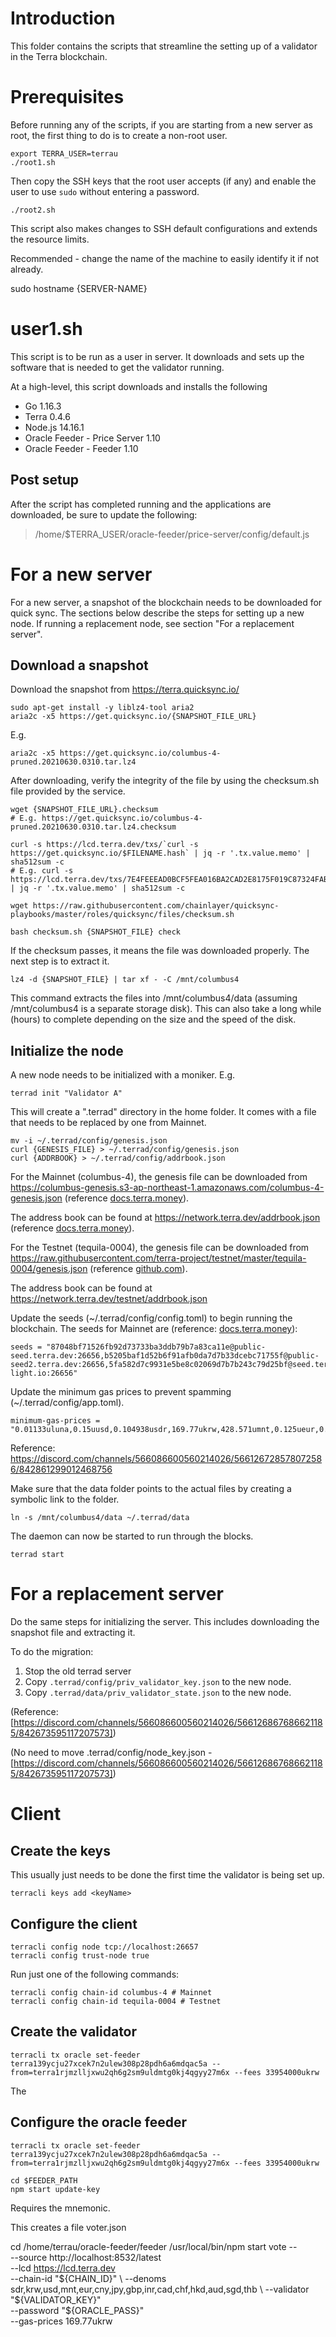# Introduction

This folder contains the scripts that streamline the setting up of a validator in the Terra blockchain.

# Prerequisites

Before running any of the scripts, if you are starting from a new server as root, the first thing to do is to create a non-root user.

```
export TERRA_USER=terrau
./root1.sh
```

Then copy the SSH keys that the root user accepts (if any) and enable the user to use `sudo` without entering a password.

```
./root2.sh
```

This script also makes changes to SSH default configurations and extends the resource limits.

Recommended - change the name of the machine to easily identify it if not already.

sudo hostname {SERVER-NAME}

# user1.sh

This script is to be run as a user in server. It downloads and sets up the software that is needed to get the validator running.

At a high-level, this script downloads and installs the following

- Go 1.16.3
- Terra 0.4.6
- Node.js 14.16.1
- Oracle Feeder - Price Server 1.10
- Oracle Feeder - Feeder 1.10

## Post setup

After the script has completed running and the applications are downloaded, be sure to update the following:

> /home/$TERRA_USER/oracle-feeder/price-server/config/default.js

# For a new server

For a new server, a snapshot of the blockchain needs to be downloaded for quick sync. The sections below describe the steps for setting up a new node. If running a replacement node, see section "For a replacement server".

## Download a snapshot

Download the snapshot from https://terra.quicksync.io/

    sudo apt-get install -y liblz4-tool aria2
    aria2c -x5 https://get.quicksync.io/{SNAPSHOT_FILE_URL}

E.g.

    aria2c -x5 https://get.quicksync.io/columbus-4-pruned.20210630.0310.tar.lz4

After downloading, verify the integrity of the file by using the checksum.sh file provided by the service.

```
wget {SNAPSHOT_FILE_URL}.checksum
# E.g. https://get.quicksync.io/columbus-4-pruned.20210630.0310.tar.lz4.checksum

curl -s https://lcd.terra.dev/txs/`curl -s https://get.quicksync.io/$FILENAME.hash` | jq -r '.tx.value.memo' | sha512sum -c
# E.g. curl -s https://lcd.terra.dev/txs/7E4FEEEAD0BCF5FEA016BA2CAD2E8175F019C87324FAB5208D34E6EFD44EFEC3 | jq -r '.tx.value.memo' | sha512sum -c

wget https://raw.githubusercontent.com/chainlayer/quicksync-playbooks/master/roles/quicksync/files/checksum.sh

bash checksum.sh {SNAPSHOT_FILE} check
```

If the checksum passes, it means the file was downloaded properly. The next step is to extract it.

    lz4 -d {SNAPSHOT_FILE} | tar xf - -C /mnt/columbus4

This command extracts the files into /mnt/columbus4/data (assuming /mnt/columbus4 is a separate storage disk). This can also take a long while (hours) to complete depending on the size and the speed of the disk.

## Initialize the node

A new node needs to be initialized with a moniker. E.g.

    terrad init "Validator A"

This will create a ".terrad" directory in the home folder. It comes with a file that needs to be replaced by one from Mainnet.

    mv -i ~/.terrad/config/genesis.json
    curl {GENESIS_FILE} > ~/.terrad/config/genesis.json
    curl {ADDRBOOK} > ~/.terrad/config/addrbook.json

For the Mainnet (columbus-4), the genesis file can be downloaded from https://columbus-genesis.s3-ap-northeast-1.amazonaws.com/columbus-4-genesis.json (reference [docs.terra.money](https://docs.terra.money/node/join-network.html#download-the-genesis-file)).

The address book can be found at https://network.terra.dev/addrbook.json (reference [docs.terra.money](https://docs.terra.money/node/join-network.html#picking-a-network)).

For the Testnet (tequila-0004), the genesis file can be downloaded from https://raw.githubusercontent.com/terra-project/testnet/master/tequila-0004/genesis.json (reference [github.com](https://github.com/terra-project/testnet)).

The address book can be found at https://network.terra.dev/testnet/addrbook.json

Update the seeds (~/.terrad/config/config.toml) to begin running the blockchain. The seeds for Mainnet are (reference: [docs.terra.money](https://docs.terra.money/node/join-network.html#define-seed-nodes)):

```
seeds = "87048bf71526fb92d73733ba3ddb79b7a83ca11e@public-seed.terra.dev:26656,b5205baf1d52b6f91afb0da7d7b33dcebc71755f@public-seed2.terra.dev:26656,5fa582d7c9931e5be8c02069d7b7b243c79d25bf@seed.terra.de-light.io:26656"
```

Update the minimum gas prices to prevent spamming (~/.terrad/config/app.toml).

```
minimum-gas-prices = "0.01133uluna,0.15uusd,0.104938usdr,169.77ukrw,428.571umnt,0.125ueur,0.98ucny,16.37ujpy,0.11ugbp,10.88uinr,0.19ucad,0.14uchf,0.19uaud,0.2usgd,4.62uthb,1.25usek"
```

Reference: https://discord.com/channels/566086600560214026/566126728578072586/842861299012468756

Make sure that the data folder points to the actual files by creating a symbolic link to the folder.

    ln -s /mnt/columbus4/data ~/.terrad/data

The daemon can now be started to run through the blocks.

    terrad start

# For a replacement server

Do the same steps for initializing the server. This includes downloading the snapshot file and extracting it.

To do the migration:

1. Stop the old terrad server
2. Copy `.terrad/config/priv_validator_key.json` to the new node.
3. Copy `.terrad/data/priv_validator_state.json` to the new node.

(Reference: [https://discord.com/channels/566086600560214026/566126867686621185/842673595117207573])

(No need to move .terrad/config/node_key.json - [https://discord.com/channels/566086600560214026/566126867686621185/842673595117207573])

# Client

## Create the keys

This usually just needs to be done the first time the validator is being set up.

    terracli keys add <keyName>

## Configure the client

```
terracli config node tcp://localhost:26657
terracli config trust-node true
```

Run just one of the following commands:

```
terracli config chain-id columbus-4 # Mainnet
terracli config chain-id tequila-0004 # Testnet
```

## Create the validator

```
terracli tx oracle set-feeder terra139ycju27xcek7n2ulew308p28pdh6a6mdqac5a --from=terra1rjmzlljxwu2qh6g2sm9uldmtg0kj4qgyy27m6x --fees 33954000ukrw
```

The

## Configure the oracle feeder

    terracli tx oracle set-feeder terra139ycju27xcek7n2ulew308p28pdh6a6mdqac5a --from=terra1rjmzlljxwu2qh6g2sm9uldmtg0kj4qgyy27m6x --fees 33954000ukrw

```
cd $FEEDER_PATH
npm start update-key
```

Requires the mnemonic.

This creates a file voter.json

cd /home/terrau/oracle-feeder/feeder
/usr/local/bin/npm start vote --\
  --source http://localhost:8532/latest \
  --lcd https://lcd.terra.dev \
  --chain-id "${CHAIN_ID}" \
  --denoms sdr,krw,usd,mnt,eur,cny,jpy,gbp,inr,cad,chf,hkd,aud,sgd,thb \
  --validator "${VALIDATOR_KEY}" \
  --password "${ORACLE_PASS}" \
  --gas-prices 169.77ukrw

